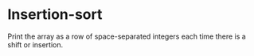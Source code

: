 # Insertion-sort
Print the array as a row of space-separated integers each time there is a shift or insertion.
